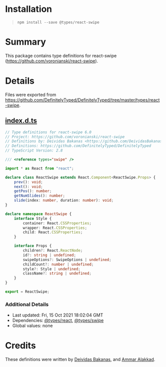 # Installation
> `npm install --save @types/react-swipe`

# Summary
This package contains type definitions for react-swipe (https://github.com/voronianski/react-swipe).

# Details
Files were exported from https://github.com/DefinitelyTyped/DefinitelyTyped/tree/master/types/react-swipe.
## [index.d.ts](https://github.com/DefinitelyTyped/DefinitelyTyped/tree/master/types/react-swipe/index.d.ts)
````ts
// Type definitions for react-swipe 6.0
// Project: https://github.com/voronianski/react-swipe
// Definitions by: Deividas Bakanas <https://github.com/DeividasBakanas>, Ammar Alakkad <https://github.com/AAlakkad>
// Definitions: https://github.com/DefinitelyTyped/DefinitelyTyped
// TypeScript Version: 2.8

/// <reference types="swipe" />

import * as React from "react";

declare class ReactSwipe extends React.Component<ReactSwipe.Props> {
    prev(): void;
    next(): void;
    getPos(): number;
    getNumSlides(): number;
    slide(index: number, duration: number): void;
}

declare namespace ReactSwipe {
    interface Style {
        container: React.CSSProperties;
        wrapper: React.CSSProperties;
        child: React.CSSProperties;
    }

    interface Props {
        children?: React.ReactNode;
        id?: string | undefined;
        swipeOptions?: SwipeOptions | undefined;
        childCount?: number | undefined;
        style?: Style | undefined;
        className?: string | undefined;
    }
}

export = ReactSwipe;

````

### Additional Details
 * Last updated: Fri, 15 Oct 2021 18:02:04 GMT
 * Dependencies: [@types/react](https://npmjs.com/package/@types/react), [@types/swipe](https://npmjs.com/package/@types/swipe)
 * Global values: none

# Credits
These definitions were written by [Deividas Bakanas](https://github.com/DeividasBakanas), and [Ammar Alakkad](https://github.com/AAlakkad).
